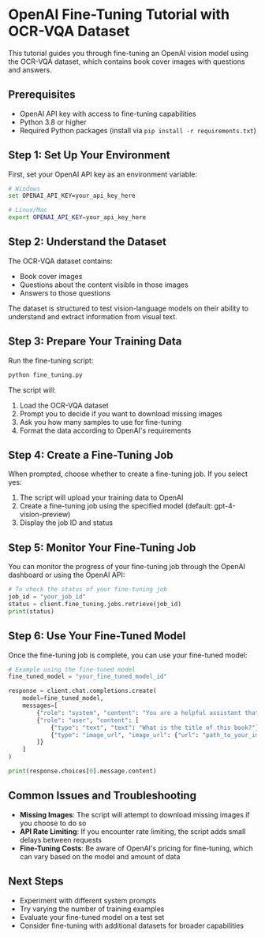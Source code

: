 # OpenAI Fine-Tuning Tutorial with OCR-VQA Dataset

This tutorial guides you through fine-tuning an OpenAI vision model using the OCR-VQA dataset, which contains book cover images with questions and answers.

## Prerequisites

- OpenAI API key with access to fine-tuning capabilities
- Python 3.8 or higher
- Required Python packages (install via `pip install -r requirements.txt`)

## Step 1: Set Up Your Environment

First, set your OpenAI API key as an environment variable:

```bash
# Windows
set OPENAI_API_KEY=your_api_key_here

# Linux/Mac
export OPENAI_API_KEY=your_api_key_here
```

## Step 2: Understand the Dataset

The OCR-VQA dataset contains:
- Book cover images
- Questions about the content visible in those images
- Answers to those questions

The dataset is structured to test vision-language models on their ability to understand and extract information from visual text.

## Step 3: Prepare Your Training Data

Run the fine-tuning script:

```bash
python fine_tuning.py
```

The script will:
1. Load the OCR-VQA dataset
2. Prompt you to decide if you want to download missing images
3. Ask you how many samples to use for fine-tuning
4. Format the data according to OpenAI's requirements

## Step 4: Create a Fine-Tuning Job

When prompted, choose whether to create a fine-tuning job. If you select yes:
1. The script will upload your training data to OpenAI
2. Create a fine-tuning job using the specified model (default: gpt-4-vision-preview)
3. Display the job ID and status

## Step 5: Monitor Your Fine-Tuning Job

You can monitor the progress of your fine-tuning job through the OpenAI dashboard or using the OpenAI API:

```python
# To check the status of your fine-tuning job
job_id = "your_job_id"
status = client.fine_tuning.jobs.retrieve(job_id)
print(status)
```

## Step 6: Use Your Fine-Tuned Model

Once the fine-tuning job is complete, you can use your fine-tuned model:

```python
# Example using the fine-tuned model
fine_tuned_model = "your_fine_tuned_model_id"

response = client.chat.completions.create(
    model=fine_tuned_model,
    messages=[
        {"role": "system", "content": "You are a helpful assistant that answers questions about book covers."},
        {"role": "user", "content": [
            {"type": "text", "text": "What is the title of this book?"},
            {"type": "image_url", "image_url": {"url": "path_to_your_image"}}
        ]}
    ]
)

print(response.choices[0].message.content)
```

## Common Issues and Troubleshooting

- **Missing Images**: The script will attempt to download missing images if you choose to do so
- **API Rate Limiting**: If you encounter rate limiting, the script adds small delays between requests
- **Fine-Tuning Costs**: Be aware of OpenAI's pricing for fine-tuning, which can vary based on the model and amount of data

## Next Steps

- Experiment with different system prompts
- Try varying the number of training examples
- Evaluate your fine-tuned model on a test set
- Consider fine-tuning with additional datasets for broader capabilities 